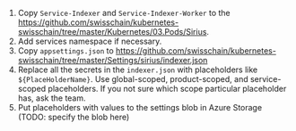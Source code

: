 1. Copy `Service-Indexer` and `Service-Indexer-Worker` to the https://github.com/swisschain/kubernetes-swisschain/tree/master/Kubernetes/03.Pods/Sirius. 
2. Add services namespace if necessary.
3. Copy `appsettings.json` to https://github.com/swisschain/kubernetes-swisschain/tree/master/Settings/sirius/indexer.json
4. Replace all the secrets in the `indexer.json` with placeholders like `${PlaceHolderName}`. 
Use global-scoped, product-scoped, and service-scoped placeholders. If you not sure which scope particular placeholder has, ask the team.
5. Put placeholders with values to the settings blob in Azure Storage (TODO: specify the blob here)
